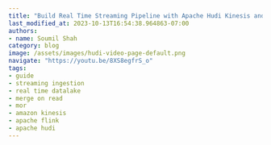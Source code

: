 ```yaml
---
title: "Build Real Time Streaming Pipeline with Apache Hudi Kinesis and Flink | Hands on Lab"
last_modified_at: 2023-10-13T16:54:38.964863-07:00
authors:
- name: Soumil Shah
category: blog
image: /assets/images/hudi-video-page-default.png
navigate: "https://youtu.be/8XS8egfrS_o"
tags:
- guide
- streaming ingestion
- real time datalake
- merge on read
- mor
- amazon kinesis
- apache flink
- apache hudi
---
```

